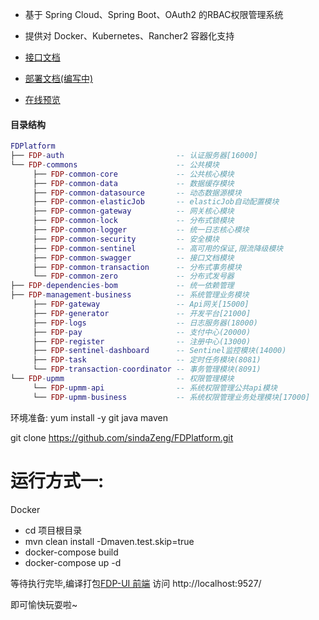- 基于 Spring Cloud、Spring Boot、OAuth2 的RBAC权限管理系统
- 提供对 Docker、Kubernetes、Rancher2 容器化支持


- [接口文档](http://127.0.0.1:15000/doc.html#/home)
- [部署文档(编写中)]()
- [在线预览](http://admin.xhuicloud.com/) 

#### 目录结构
```lua
FDPlatform
├── FDP-auth                         -- 认证服务器[16000]
└── FDP-commons                      -- 公共模块 
     ├── FDP-common-core             -- 公共核心模块
     ├── FDP-common-data             -- 数据缓存模块
     ├── FDP-common-datasource       -- 动态数据源模块
     ├── FDP-common-elasticJob       -- elasticJob自动配置模块
     ├── FDP-common-gateway          -- 网关核心模块
     ├── FDP-common-lock             -- 分布式锁模块
     ├── FDP-common-logger           -- 统一日志核心模块
     ├── FDP-common-security         -- 安全模块
     ├── FDP-common-sentinel         -- 高可用的保证,限流降级模块
     ├── FDP-common-swagger          -- 接口文档模块
     ├── FDP-common-transaction      -- 分布式事务模块
     └── FDP-common-zero             -- 分布式发号器
├── FDP-dependencies-bom             -- 统一依赖管理
├── FDP-management-business          -- 系统管理业务模块
     ├── FDP-gateway                 -- Api网关[15000]
     ├── FDP-generator               -- 开发平台[21000]
     ├── FDP-logs                    -- 日志服务器(18000)
     ├── FDP-pay                     -- 支付中心(20000)
     ├── FDP-register                -- 注册中心(13000)
     ├── FDP-sentinel-dashboard      -- Sentinel监控模块(14000)
     ├── FDP-task                    -- 定时任务模块(8081)
     └── FDP-transaction-coordinator -- 事务管理模块(8091)
└── FDP-upmm                         -- 权限管理模块
     └── FDP-upmm-api                -- 系统权限管理公共api模块
     └── FDP-upmm-business           -- 系统权限管理业务处理模块[17000]
```

环境准备:
yum install -y git java maven

git clone https://github.com/sindaZeng/FDPlatform.git

# 运行方式一:
Docker

- cd 项目根目录
- mvn clean install -Dmaven.test.skip=true
- docker-compose build
- docker-compose up -d

等待执行完毕,编译打包[FDP-UI 前端](https://github.com/sindaZeng/Fdp-ui)
访问  http://localhost:9527/ 

即可愉快玩耍啦~
